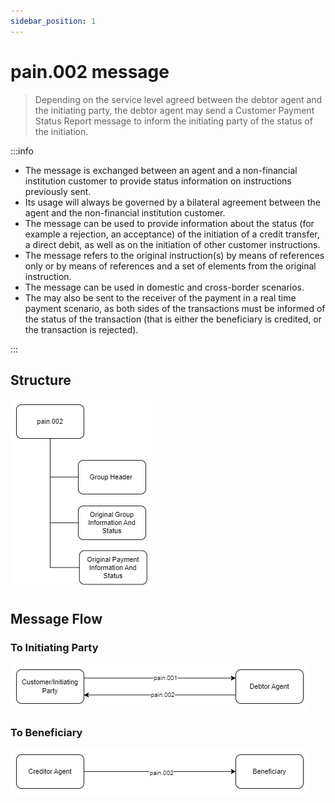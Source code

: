 ```yaml
---
sidebar_position: 1
---
```


# pain.002 message

> Depending on the service level agreed between the debtor agent and the initiating party, the debtor agent may send a Customer Payment Status Report message to inform the initiating party of the status of the initiation.

:::info

- The message is exchanged between an agent and a non-financial institution customer to provide status information on instructions previously sent.
- Its usage will always be governed by a bilateral agreement between the agent and the non-financial institution customer.
- The message can be used to provide information about the status (for example a rejection, an acceptance) of the initiation of a credit transfer, a direct debit, as well as on the initiation of other customer instructions.
- The message refers to the original instruction(s) by means of references only or by means of references and a set of elements from the original instruction.
- The message can be used in domestic and cross-border scenarios.
- The may also be sent to the receiver of the payment in a real time payment scenario, as both sides of the transactions must be informed of the status of the transaction (that is either the beneficiary is credited, or the transaction is rejected).

:::

## Structure

![Structure](./img/pain.002-structure.png)

## Message Flow

### To Initiating Party

![Initiating Party](../pain.001/img/pain.001-pain.002-structure.png)

### To Beneficiary

![Beneficiary](./img/pain.002-MessageFlow-2.png)
